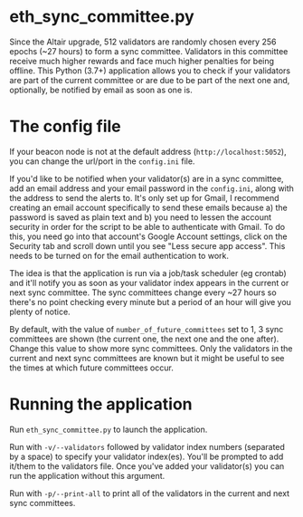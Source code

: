 eth_sync_committee.py
=

Since the Altair upgrade, 512 validators are randomly chosen every 256 epochs (~27 hours) to form a sync committee. 
Validators in this committee receive much higher rewards and face much higher penalties for being offline. This Python 
(3.7+) application allows you to check if your validators are part of the current committee or are due to be part of 
the next one and, optionally, be notified by email as soon as one is.

The config file
=
If your beacon node is not at the default address (`http://localhost:5052`), you can change the url/port in the 
`config.ini` file. 

If you'd like to be notified when your validator(s) are in a sync committee, add an email address
and your email password in the `config.ini`, along with the address to send the alerts to. It's only set up for Gmail, I 
recommend creating an email account specifically to send these emails because a) the password is saved as plain text and
b) you need to lessen the account security in order for the script to be able to authenticate with Gmail. To do this, 
you need go into that account's Google Account settings, click on the Security tab and scroll down until you see "Less
secure app access". This needs to be turned on for the email authentication to work.

The idea is that the application is run via a job/task scheduler (eg crontab) and it'll notify you as soon as your 
validator index appears in the current or next sync committee. The sync committees change every ~27 hours so there's
no point checking every minute but a period of an hour will give you plenty of notice.

By default, with the value of `number_of_future_committees` set to 1, 3 sync committees are shown (the current one, the 
next one and the one after). Change this value to show more sync committees. Only the validators in the current and 
next sync committees are known but it might be useful to see the times at which future committees occur. 

Running the application
=
Run `eth_sync_committee.py` to launch the application.

Run with `-v/--validators` followed by validator index numbers (separated by a space) to specify your validator index(es). 
You'll be prompted to add it/them to the validators file. Once you've added your validator(s) you can run the application 
without this argument.

Run with `-p/--print-all` to print all of the validators in the current and next sync committees.
